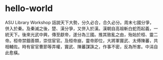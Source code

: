 # hello-world
ASU Library Workshop
話說天下大勢，分久必合，合久必分。周末七國分爭，併入於秦。及秦滅之後，楚、漢分爭，又併入於漢。漢朝自高祖斬白蛇而起義，一統天下。後來光武中興，傳至獻帝，遂分為三國。推其致亂之由，殆始於桓、靈二帝。桓帝禁錮善類，崇信宦官。及桓帝崩，靈帝即位，大將軍竇武、太傅陳蕃，共相輔佐。時有宦官曹節等弄權，竇武、陳蕃謀誅之，作事不密，反為所害。中涓自此愈橫。
